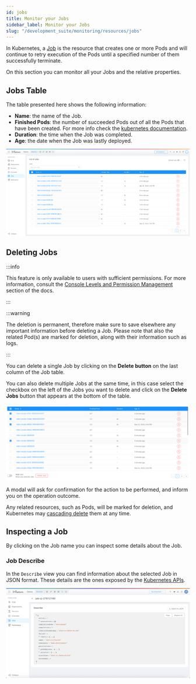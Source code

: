 ```yaml
---
id: jobs
title: Monitor your Jobs
sidebar_label: Monitor your Jobs
slug: "/development_suite/monitoring/resources/jobs"
---
```


In Kubernetes, a [Job](https://kubernetes.io/docs/concepts/workloads/controllers/job/) is the resource that creates one or more Pods and will continue to retry execution of the Pods until a specified number of them successfully terminate.

On this section you can monitor all your Jobs and the relative properties.

## Jobs Table

The table presented here shows the following information:

- **Name**: the name of the Job.
- **Finished Pods**: the number of succeeded Pods out of all the Pods that have been created. For more info check the [kubernetes documentation](https://kubernetes.io/docs/reference/kubernetes-api/workload-resources/job-v1/#JobStatus).
- **Duration**: the time when the Job was completed.
- **Age**: the date when the Job was lastly deployed.

![list_of_jobs](../img/jobs_list.png)

## Deleting Jobs

:::info

This feature is only available to users with sufficient permissions. For more information, consult the [Console Levels and Permission Management](/development_suite/identity-and-access-management/console-levels-and-permission-management.md) section of the docs.

:::

:::warning

The deletion is permanent, therefore make sure to save elsewhere any important information before deleting a Job.
Please note that also the related Pod(s) are marked for deletion, along with their information such as logs.

:::

You can delete a single Job by clicking on the **Delete button** on the last column of the Job table.

You can also delete multiple Jobs at the same time, in this case select the checkbox on the left of the Jobs you want to delete and click on the **Delete Jobs** button that appears at the bottom of the table.

![list_of_selected_jobs](../img/jobs_list_selected.png)

A modal will ask for confirmation for the action to be performed, and inform you on the operation outcome.

Any related resources, such as Pods, will be marked for deletion, and Kubernetes may [cascading delete](https://kubernetes.io/docs/concepts/architecture/garbage-collection/#cascading-deletion) them at any time.

## Inspecting a Job

By clicking on the Job name you can inspect some details about the Job.

### Job Describe

In the `Describe` view you can find information about the selected Job in JSON format.
These details are the ones exposed by the [Kubernetes APIs](https://kubernetes.io/docs/reference/kubernetes-api/workload-resources/job-v1).

![describe](../img/jobs_describe.png)
